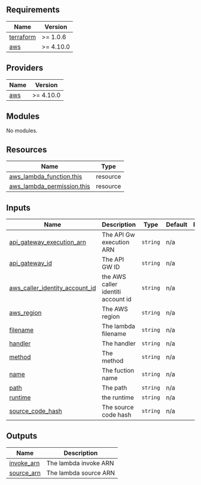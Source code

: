 <!-- BEGIN_TF_DOCS -->
## Requirements

| Name | Version |
|------|---------|
| <a name="requirement_terraform"></a> [terraform](#requirement\_terraform) | >= 1.0.6 |
| <a name="requirement_aws"></a> [aws](#requirement\_aws) | >= 4.10.0 |

## Providers

| Name | Version |
|------|---------|
| <a name="provider_aws"></a> [aws](#provider\_aws) | >= 4.10.0 |

## Modules

No modules.

## Resources

| Name | Type |
|------|------|
| [aws_lambda_function.this](https://registry.terraform.io/providers/hashicorp/aws/latest/docs/resources/lambda_function) | resource |
| [aws_lambda_permission.this](https://registry.terraform.io/providers/hashicorp/aws/latest/docs/resources/lambda_permission) | resource |

## Inputs

| Name | Description | Type | Default | Required |
|------|-------------|------|---------|:--------:|
| <a name="input_api_gateway_execution_arn"></a> [api\_gateway\_execution\_arn](#input\_api\_gateway\_execution\_arn) | The API Gw execution ARN | `string` | n/a | yes |
| <a name="input_api_gateway_id"></a> [api\_gateway\_id](#input\_api\_gateway\_id) | The API GW ID | `string` | n/a | yes |
| <a name="input_aws_caller_identity_account_id"></a> [aws\_caller\_identity\_account\_id](#input\_aws\_caller\_identity\_account\_id) | the AWS caller identiti account id | `string` | n/a | yes |
| <a name="input_aws_region"></a> [aws\_region](#input\_aws\_region) | The AWS region | `string` | n/a | yes |
| <a name="input_filename"></a> [filename](#input\_filename) | The lambda filename | `string` | n/a | yes |
| <a name="input_handler"></a> [handler](#input\_handler) | The handler | `string` | n/a | yes |
| <a name="input_method"></a> [method](#input\_method) | The method | `string` | n/a | yes |
| <a name="input_name"></a> [name](#input\_name) | The fuction name | `string` | n/a | yes |
| <a name="input_path"></a> [path](#input\_path) | The path | `string` | n/a | yes |
| <a name="input_runtime"></a> [runtime](#input\_runtime) | the runtime | `string` | n/a | yes |
| <a name="input_source_code_hash"></a> [source\_code\_hash](#input\_source\_code\_hash) | The source code hash | `string` | n/a | yes |

## Outputs

| Name | Description |
|------|-------------|
| <a name="output_invoke_arn"></a> [invoke\_arn](#output\_invoke\_arn) | The lambda invoke ARN |
| <a name="output_source_arn"></a> [source\_arn](#output\_source\_arn) | The lambda source ARN |
<!-- END_TF_DOCS -->